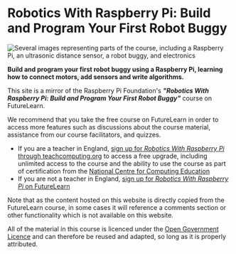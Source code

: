 # Robotics With Raspberry Pi: Build and Program Your First Robot Buggy

![Several images representing parts of the course, including a Raspberry Pi, an ultrasonic distance sensor, a robot buggy, and electronics](https://rpf-futurelearn.s3-eu-west-1.amazonaws.com/Robotics+-+Robot+Buggy/Illustration/SIGN_UP-progwithrobotics.png)

**Build and program your first robot buggy using a Raspberry Pi, learning how to connect motors, add sensors and write algorithms.**

This site is a mirror of the Raspberry Pi Foundation's ***"Robotics With Raspberry Pi: Build and Program Your First Robot Buggy"*** course on FutureLearn.

We recommend that you take the free course on FutureLearn in order to access more features such as discussions about the course material, assistance from our course facilitators, and quizzes.

+ If you are a teacher in England, [sign up for *Robotics With Raspberry Pi* through teachcomputing.org](https://teachcomputing.org/courses/CO224/robotics-with-raspberry-pi-build-and-program-your-first-robot-buggy?utm_source=FutureLearn&utm_medium=LearningPlatform&utm_campaign=endofcourse&utm_content=oop-11) to access a free upgrade, including unlimited access to the course and the ability to use the course as part of certification from the [National Centre for Computing Education](https://teachcomputing.org/)
+ If you are not a teacher in England, [sign up for *Robotics With Raspberry Pi* on FutureLearn](https://www.futurelearn.com/courses/robotics-with-raspberry-pi)

Note that as the content hosted on this website is directly copied from the FutureLearn course, in some cases it will reference a comments section or other functionality which is not available on this website.

All of the material in this course is licenced under the [Open Government Licence](http://www.nationalarchives.gov.uk/doc/open-government-licence/version/3/) and can therefore be reused and adapted, so long as it is properly attributed.
